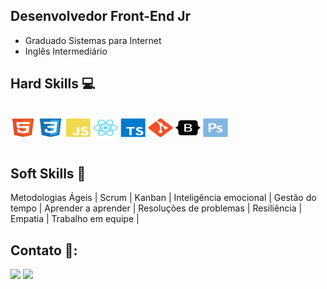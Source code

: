 

## Desenvolvedor Front-End Jr

- Graduado Sistemas para Internet
- Inglês Intermediário

## **Hard Skills** :computer: 
<div style="display: inline_block"><br>
  <img align="center" alt="Gustavo-HTML" height="30" width="40" src="https://raw.githubusercontent.com/devicons/devicon/master/icons/html5/html5-original.svg">
  <img align="center" alt="Gustavo-CSS" height="30" width="40" src="https://raw.githubusercontent.com/devicons/devicon/master/icons/css3/css3-original.svg">
  <img align="center" alt="Gustavo-Js" height="30" width="40" src="https://raw.githubusercontent.com/devicons/devicon/master/icons/javascript/javascript-plain.svg">
  <img align="center" alt="Gustavo-React" height="30" width="40" src="https://raw.githubusercontent.com/devicons/devicon/master/icons/react/react-original.svg">
  
  <img align="center" alt="Gustavo-Ts" height="30" width="40" src="https://raw.githubusercontent.com/devicons/devicon/master/icons/typescript/typescript-plain.svg">
  <img align="center" alt="Gustavo-React" height="30" width="40" src="https://raw.githubusercontent.com/devicons/devicon/master/icons/git/git-original.svg">
  <img align="center" alt="Gustavo-React" height="30" width="40" src="https://raw.githubusercontent.com/devicons/devicon/master/icons/bootstrap/bootstrap-plain.svg">
  <img align="center" alt="Gustavo-React" height="30" width="40" src="https://raw.githubusercontent.com/devicons/devicon/master/icons/photoshop/photoshop-plain.svg">
</div>
  
<br>

## **Soft Skills** :brain:

Metodologias Ágeis | Scrum | Kanban | Inteligência emocional | Gestão do tempo | 
Aprender a aprender | Resoluções de problemas | Resiliência | Empatia |  Trabalho em equipe |
  
## **Contato** 📱: 
  
<div> 
 <a href="https://www.linkedin.com/in/gustavofrez-desenvolvedor-web-front-end/" target="_blank"><img src="https://img.shields.io/badge/-LinkedIn-%230077B5?style=for-the-badge&logo=linkedin&logoColor=white" target="_blank"></a> 
 <a href = "mailto:gustavofrez86@gmail.com"><img src="https://img.shields.io/badge/-Gmail-%23333?style=for-the-badge&logo=gmail&logoColor=white" target="_blank"></a>
</div>
  




